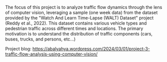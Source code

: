 The focus of this project is to analyze traffic flow dynamics through the lens of computer vision, leveraging a sample (one week data) from the dataset provided by the "Watch And Learn Time-Lapse (WALT) Dataset" project (Reddy et al., 2022). This dataset contains various vehicle types and pedestrian traffic across different times and locations. The primary motivation is to understand the distribution of traffic components (cars, buses, trucks, and persons, etc...) 

Project blog: https://abalyahya.wordpress.com/2024/03/01/project-3-traffic-flow-analysis-using-computer-vision/

